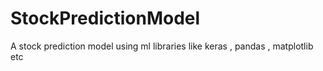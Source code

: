 # StockPredictionModel
A stock prediction model using ml libraries like keras , pandas , matplotlib etc
